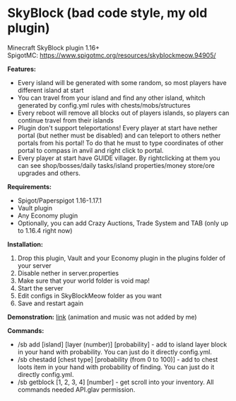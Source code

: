 # SkyBlock (bad code style, my old plugin)  
 Minecraft SkyBlock plugin 1.16+  
 SpigotMC: https://www.spigotmc.org/resources/skyblockmeow.94905/  

<b>Features:</b>
- Every island will be generated with some random, so most players have different island at start
- You can travel from your island and find any other island, whitch generated by config.yml rules with chests/mobs/structures
- Every reboot will remove all blocks out of players islands, so players can continue travel from their islands
- Plugin don't support teleportations! Every player at start have nether portal (but nether must be disabled) and can teleport to others nether portals from his portal! To do that he must to type coordinates of other portal to compass in anvil and right click to portal.
- Every player at start have GUIDE villager. By rightclicking at them you can see shop/bosses/daily tasks/island properties/money store/ore upgrades and others.

<b>Requirements:</b>
- Spigot/Paperspigot 1.16-1.17.1
- Vault plugin
- Any Economy plugin
- Optionally, you can add Crazy Auctions, Trade System and TAB (only up to 1.16.4 right now)

<b>Installation:</b>
1) Drop this plugin, Vault and your Economy plugin in the plugins folder of your server
2) Disable nether in server.properties
3) Make sure that your world folder is void map!
4) Start the server
5) Edit configs in SkyBlockMeow folder as you want
6) Save and restart again

<b>Demonstration:</b>
<a href="https://www.youtube.com/watch?v=0-2D4P825ak&feature=emb_imp_woyt">link</a> (animation and music was not added by me)

<b>Commands:</b>
- /sb add [island] [layer (number)] [probability] - add to island layer block in your hand with probability. You can just do it directly config.yml.
- /sb chestadd [chest type] [probability (from 0 to 100)] - add to chest loots item in your hand with probability of finding. You can just do it directly config.yml.
- /sb getblock [1, 2, 3, 4] [number] - get scroll into your inventory.
All commands needed API.glav permission.
